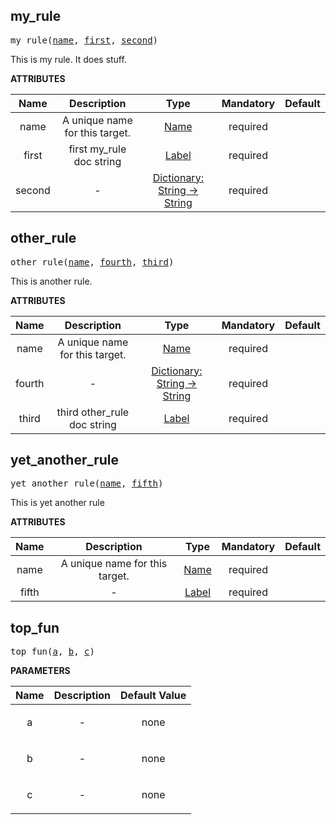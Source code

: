 <!-- Generated with Stardoc: http://skydoc.bazel.build -->

<a name="#my_rule"></a>

## my_rule

<pre>
my_rule(<a href="#my_rule-name">name</a>, <a href="#my_rule-first">first</a>, <a href="#my_rule-second">second</a>)
</pre>

This is my rule. It does stuff.

**ATTRIBUTES**


| Name  | Description | Type | Mandatory | Default |
| :-------------: | :-------------: | :-------------: | :-------------: | :-------------: |
| <a name="my_rule-name"></a>name |  A unique name for this target.   | <a href="https://bazel.build/docs/build-ref.html#name">Name</a> | required |  |
| <a name="my_rule-first"></a>first |  first my_rule doc string   | <a href="https://bazel.build/docs/build-ref.html#labels">Label</a> | required |  |
| <a name="my_rule-second"></a>second |  -   | <a href="https://bazel.build/docs/skylark/lib/dict.html">Dictionary: String -> String</a> | required |  |


<a name="#other_rule"></a>

## other_rule

<pre>
other_rule(<a href="#other_rule-name">name</a>, <a href="#other_rule-fourth">fourth</a>, <a href="#other_rule-third">third</a>)
</pre>

This is another rule.

**ATTRIBUTES**


| Name  | Description | Type | Mandatory | Default |
| :-------------: | :-------------: | :-------------: | :-------------: | :-------------: |
| <a name="other_rule-name"></a>name |  A unique name for this target.   | <a href="https://bazel.build/docs/build-ref.html#name">Name</a> | required |  |
| <a name="other_rule-fourth"></a>fourth |  -   | <a href="https://bazel.build/docs/skylark/lib/dict.html">Dictionary: String -> String</a> | required |  |
| <a name="other_rule-third"></a>third |  third other_rule doc string   | <a href="https://bazel.build/docs/build-ref.html#labels">Label</a> | required |  |


<a name="#yet_another_rule"></a>

## yet_another_rule

<pre>
yet_another_rule(<a href="#yet_another_rule-name">name</a>, <a href="#yet_another_rule-fifth">fifth</a>)
</pre>

This is yet another rule

**ATTRIBUTES**


| Name  | Description | Type | Mandatory | Default |
| :-------------: | :-------------: | :-------------: | :-------------: | :-------------: |
| <a name="yet_another_rule-name"></a>name |  A unique name for this target.   | <a href="https://bazel.build/docs/build-ref.html#name">Name</a> | required |  |
| <a name="yet_another_rule-fifth"></a>fifth |  -   | <a href="https://bazel.build/docs/build-ref.html#labels">Label</a> | required |  |


<a name="#top_fun"></a>

## top_fun

<pre>
top_fun(<a href="#top_fun-a">a</a>, <a href="#top_fun-b">b</a>, <a href="#top_fun-c">c</a>)
</pre>



**PARAMETERS**


| Name  | Description | Default Value |
| :-------------: | :-------------: | :-------------: |
| <a name="top_fun-a"></a>a |  <p align="center"> - </p>   |  none |
| <a name="top_fun-b"></a>b |  <p align="center"> - </p>   |  none |
| <a name="top_fun-c"></a>c |  <p align="center"> - </p>   |  none |


